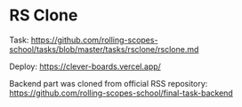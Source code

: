 # RS Clone 
Task: https://github.com/rolling-scopes-school/tasks/blob/master/tasks/rsclone/rsclone.md

Deploy: https://clever-boards.vercel.app/

Backend part was cloned from official RSS repository: https://github.com/rolling-scopes-school/final-task-backend
